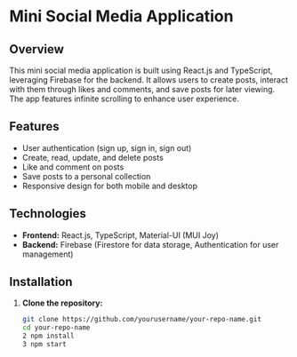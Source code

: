 # Mini Social Media Application

## Overview

This mini social media application is built using React.js and TypeScript, leveraging Firebase for the backend. It allows users to create posts, interact with them through likes and comments, and save posts for later viewing. The app features infinite scrolling to enhance user experience.

## Features

- User authentication (sign up, sign in, sign out)
- Create, read, update, and delete posts
- Like and comment on posts
- Save posts to a personal collection
- Responsive design for both mobile and desktop

## Technologies

- **Frontend:** React.js, TypeScript, Material-UI (MUI Joy)
- **Backend:** Firebase (Firestore for data storage, Authentication for user management)

## Installation

1. **Clone the repository:**
   ```bash
   git clone https://github.com/yourusername/your-repo-name.git
   cd your-repo-name
   2 npm install
   3 npm start
   ```
